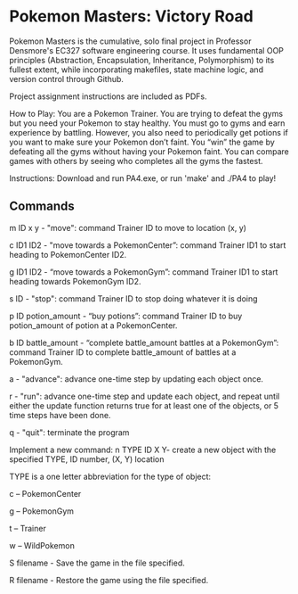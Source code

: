 # Pokemon Masters: Victory Road

Pokemon Masters is the cumulative, solo final project in Professor Densmore's EC327 software engineering course. It uses fundamental OOP principles (Abstraction, Encapsulation, Inheritance, Polymorphism) to its fullest extent, 
while incorporating makefiles, state machine logic, and version control through Github.

Project assignment instructions are included as PDFs. 

How to Play:
You are a Pokemon Trainer. You are trying to defeat the gyms but you need your Pokemon to
stay healthy. You must go to gyms and earn experience by battling. However, you also need to
periodically get potions if you want to make sure your Pokemon don’t faint. You “win” the game
by defeating all the gyms without having your Pokemon faint. You can compare games with
others by seeing who completes all the gyms the fastest.

Instructions:
  Download and run PA4.exe, or run 'make' and ./PA4 to play!

## Commands

  m ID x y - "move": command Trainer ID to move to location (x, y)
  
  c ID1 ID2 - "move towards a PokemonCenter”: command Trainer ID1 to start heading to
  PokemonCenter ID2.
  
  g ID1 ID2 - “move towards a PokemonGym”: command Trainer ID1 to start heading towards
  PokemonGym ID2.
  
  s ID - "stop": command Trainer ID to stop doing whatever it is doing
  
  p ID potion_amount - “buy potions”: command Trainer ID to buy potion_amount of potion at a
  PokemonCenter.
  
  b ID battle_amount - “complete battle_amount battles at a PokemonGym”: command Trainer ID to
  complete battle_amount of battles at a PokemonGym.
  
  a - "advance": advance one-time step by updating each object once.
  
  r - "run": advance one-time step and update each object, and repeat until either the
  update function returns true for at least one of the objects, or 5 time steps have
  been done.
  
  q - "quit": terminate the program

Implement a new command:
  n TYPE ID X Y- create a new object with the specified TYPE, ID number, (X, Y) location
  
  TYPE is a one letter abbreviation for the type of object:
  
  c – PokemonCenter
  
  g – PokemonGym
  
  t – Trainer
  
  w – WildPokemon

  S filename - Save the game in the file specified.
  
  R filename - Restore the game using the file specified.
